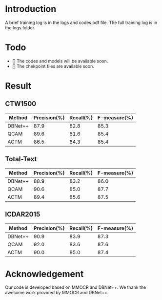 # Introduction
A brief training log is in the logs and codes.pdf file. The full training log is in the logs folder.
# Todo
- [] The codes and models will be available soon.
- [] The chekpoint files are available soon.
# Result
## CTW1500
|Method| Precision(%) | Recall(%) | F-measure(%) |
|----|----|----|----|
|DBNet++|87.9| 82.8| 85.3|
|QCAM|89.6 | 81.6|85.4|
|ACTM| 86.5| 84.3| 85.4|
## Total-Text
|Method| Precision(%) | Recall(%) | F-measure(%) |
|----|----|----|----|
|DBNet++| 88.9 | 83.2|86.0|
|QCAM|90.6| 85.0| 87.7|
|ACTM| 89.4| 85.6 |87.5|
## ICDAR2015
|Method| Precision(%) | Recall(%) | F-measure(%) |
|----|----|----|----|
|DBNet++|90.9 | 83.9|87.3|
|QCAM|92.0 |83.6 |87.6|
|ACTM|90.0 |85.0| 87.4|

# Acknowledgement
Our code is developed based on MMOCR and DBNet++. We thank the awesome work provided by MMOCR and DBNet++.